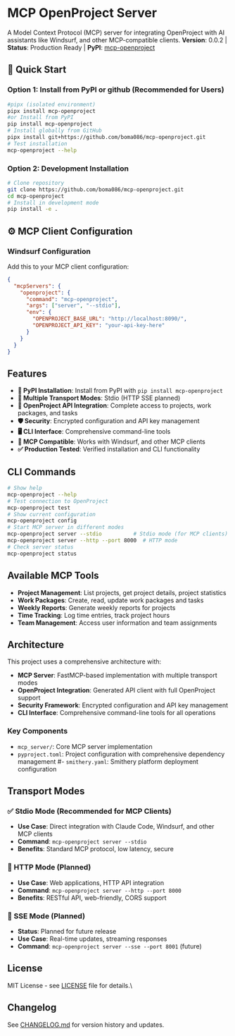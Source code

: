 # MCP OpenProject Server
A Model Context Protocol (MCP) server for integrating OpenProject with AI assistants like Windsurf, and other MCP-compatible clients.
**Version**: 0.0.2 | **Status**: Production Ready | **PyPI**: [mcp-openproject](https://pypi.org/project/mcp-openproject/)

## 🚀 Quick Start
### Option 1: Install from PyPI or github (Recommended for Users)
```bash
#pipx (isolated environment)
pipx install mcp-openproject
#or Install from PyPI
pip install mcp-openproject
# Install globally from GitHub
pipx install git+https://github.com/boma086/mcp-openproject.git
# Test installation
mcp-openproject --help
```

### Option 2: Development Installation
```bash
# Clone repository
git clone https://github.com/boma086/mcp-openproject.git
cd mcp-openproject
# Install in development mode
pip install -e .
```

## ⚙️ MCP Client Configuration
### Windsurf Configuration
Add this to your MCP client configuration:
```json
{
  "mcpServers": {
    "openproject": {
      "command": "mcp-openproject",
      "args": ["server", "--stdio"],
      "env": {
        "OPENPROJECT_BASE_URL": "http://localhost:8090/",
        "OPENPROJECT_API_KEY": "your-api-key-here"
      }
    }
  }
}
```

## Features
- **🚀 PyPI Installation**: Install from PyPI with `pip install mcp-openproject`
- **📡 Multiple Transport Modes**: Stdio (HTTP SSE planned)
- **🔗 OpenProject API Integration**: Complete access to projects, work packages, and tasks
- **🛡️ Security**: Encrypted configuration and API key management
- **🖥️ CLI Interface**: Comprehensive command-line tools
- **🎯 MCP Compatible**: Works with Windsurf, and other MCP clients
- **✅ Production Tested**: Verified installation and CLI functionality

## CLI Commands

```bash
# Show help
mcp-openproject --help
# Test connection to OpenProject
mcp-openproject test
# Show current configuration
mcp-openproject config
# Start MCP server in different modes
mcp-openproject server --stdio          # Stdio mode (for MCP clients)
mcp-openproject server --http --port 8000  # HTTP mode
# Check server status
mcp-openproject status
```

## Available MCP Tools
- **Project Management**: List projects, get project details, project statistics
- **Work Packages**: Create, read, update work packages and tasks
- **Weekly Reports**: Generate weekly reports for projects
- **Time Tracking**: Log time entries, track project hours
- **Team Management**: Access user information and team assignments

## Architecture
This project uses a comprehensive architecture with:
- **MCP Server**: FastMCP-based implementation with multiple transport modes
- **OpenProject Integration**: Generated API client with full OpenProject support
- **Security Framework**: Encrypted configuration and API key management
- **CLI Interface**: Comprehensive command-line tools for all operations

### Key Components
- `mcp_server/`: Core MCP server implementation
- `pyproject.toml`: Project configuration with comprehensive dependency management
#- `smithery.yaml`: Smithery platform deployment configuration

## Transport Modes
### ✅ Stdio Mode (Recommended for MCP Clients)
- **Use Case**: Direct integration with Claude Code, Windsurf, and other MCP clients
- **Command**: `mcp-openproject server --stdio`
- **Benefits**: Standard MCP protocol, low latency, secure

###  🚧  HTTP Mode (Planned)
- **Use Case**: Web applications, HTTP API integration
- **Command**: `mcp-openproject server --http --port 8000`
- **Benefits**: RESTful API, web-friendly, CORS support

### 🚧 SSE Mode (Planned)
- **Status**: Planned for future release
- **Use Case**: Real-time updates, streaming responses
- **Command**: `mcp-openproject server --sse --port 8001` (future)

## License
MIT License - see [LICENSE](LICENSE) file for details.\

## Changelog
See [CHANGELOG.md](CHANGELOG.md) for version history and updates.

